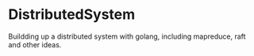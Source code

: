 # DistributedSystem
Buildding up a distributed system with golang, including mapreduce, raft and other ideas.
